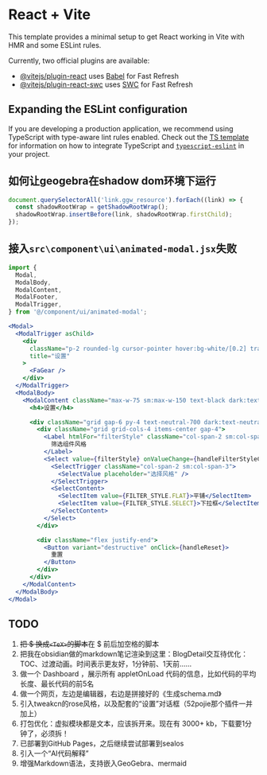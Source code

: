 # React + Vite

This template provides a minimal setup to get React working in Vite with HMR and some ESLint rules.

Currently, two official plugins are available:

- [@vitejs/plugin-react](https://github.com/vitejs/vite-plugin-react/blob/main/packages/plugin-react) uses [Babel](https://babeljs.io/) for Fast Refresh
- [@vitejs/plugin-react-swc](https://github.com/vitejs/vite-plugin-react/blob/main/packages/plugin-react-swc) uses [SWC](https://swc.rs/) for Fast Refresh

## Expanding the ESLint configuration

If you are developing a production application, we recommend using TypeScript with type-aware lint rules enabled. Check out the [TS template](https://github.com/vitejs/vite/tree/main/packages/create-vite/template-react-ts) for information on how to integrate TypeScript and [`typescript-eslint`](https://typescript-eslint.io) in your project.

## 如何让geogebra在shadow dom环境下运行

```js
document.querySelectorAll('link.ggw_resource').forEach((link) => {
  const shadowRootWrap = getShadowRootWrap();
  shadowRootWrap.insertBefore(link, shadowRootWrap.firstChild);
});
```

## 接入`src\component\ui\animated-modal.jsx`失败

```jsx
import {
  Modal,
  ModalBody,
  ModalContent,
  ModalFooter,
  ModalTrigger,
} from '@/component/ui/animated-modal';

<Modal>
  <ModalTrigger asChild>
    <div
      className="p-2 rounded-lg cursor-pointer hover:bg-white/[0.2] transition-colors text-white"
      title="设置"
    >
      <FaGear />
    </div>
  </ModalTrigger>
  <ModalBody>
    <ModalContent className="max-w-75 sm:max-w-150 text-black dark:text-white">
      <h4>设置</h4>

      <div className="grid gap-6 py-4 text-neutral-700 dark:text-neutral-300">
        <div className="grid grid-cols-4 items-center gap-4">
          <Label htmlFor="filterStyle" className="col-span-2 sm:col-span-1 justify-end">
            筛选组件风格
          </Label>
          <Select value={filterStyle} onValueChange={handleFilterStyleChange}>
            <SelectTrigger className="col-span-2 sm:col-span-3">
              <SelectValue placeholder="选择风格" />
            </SelectTrigger>
            <SelectContent>
              <SelectItem value={FILTER_STYLE.FLAT}>平铺</SelectItem>
              <SelectItem value={FILTER_STYLE.SELECT}>下拉框</SelectItem>
            </SelectContent>
          </Select>
        </div>

        <div className="flex justify-end">
          <Button variant="destructive" onClick={handleReset}>
            重置
          </Button>
        </div>
      </div>
    </ModalContent>
  </ModalBody>
</Modal>
```

## TODO

1. ~~把 $ 换成`<TeX>`的脚本~~在 $ 前后加空格的脚本
2. 把我在obsidian做的markdown笔记渲染到这里：BlogDetail交互待优化：TOC、过渡动画。时间表示更友好，1分钟前、1天前……
3. 做一个 Dashboard ，展示所有 appletOnLoad 代码的信息，比如代码的平均长度、最长代码的前5名
4. 做一个网页，左边是编辑器，右边是拼接好的《生成schema.md》
5. 引入tweakcn的rose风格，以及配套的“设置”对话框（52pojie那个插件一并加上）
6. 打包优化：虚拟模块都是文本，应该拆开来。现在有 3000+ kb，下载要1分钟了，必须拆！
7. 已部署到GitHub Pages，之后继续尝试部署到sealos
8. 引入一个“AI代码解释”
9. 增强Markdown语法，支持嵌入GeoGebra、mermaid
